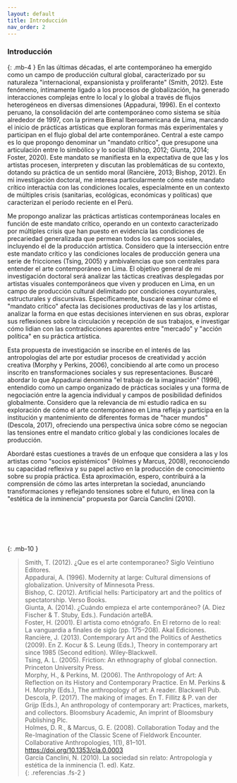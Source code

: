 ```yaml
---
layout: default
title: Introducción
nav_order: 2
---
```


### Introducción
{: .mb-4 }
En las últimas décadas, el arte contemporáneo ha emergido como un campo de producción cultural global, caracterizado por su naturaleza "internacional, expansionista y proliferante" (Smith, 2012). Este fenómeno, íntimamente ligado a los procesos de globalización, ha generado interacciones complejas entre lo local y lo global a través de flujos heterogéneos en diversas dimensiones (Appadurai, 1996). En el contexto peruano, la consolidación del arte contemporáneo como sistema se sitúa alrededor de 1997, con la primera Bienal Iberoamericana de Lima, marcando el inicio de prácticas artísticas que exploran formas más experimentales y participan en el flujo global del arte contemporáneo. Central a este campo es lo que propongo denominar un "mandato crítico", que presupone una articulación entre lo simbólico y lo social (Bishop, 2012; Giunta, 2014; Foster, 2020). Este mandato se manifiesta en la expectativa de que las y los artistas procesen, interpreten y discutan las problemáticas de su contexto, dotando su práctica de un sentido moral (Rancière, 2013; Bishop, 2012). En mi investigación doctoral, me interesa particularmente cómo este mandato crítico interactúa con las condiciones locales, especialmente en un contexto de múltiples crisis (sanitarias, ecológicas, económicas y políticas) que caracterizan el período reciente en el Perú.

Me propongo analizar las prácticas artísticas contemporáneas locales en función de este mandato crítico, operando en un contexto caracterizado por múltiples crisis que han puesto en evidencia las condiciones de precariedad generalizada que permean todos los campos sociales, incluyendo el de la producción artística. Considero que la intersección entre este mandato crítico y las condiciones locales de producción genera una serie de fricciones (Tsing, 2005) y ambivalencias que son centrales para entender el arte contemporáneo en Lima. El objetivo general de mi investigación doctoral será analizar las tácticas creativas desplegadas por artistas visuales contemporáneos que viven y producen en Lima, en un campo de producción cultural delimitado por condiciones coyunturales, estructurales y discursivas. Específicamente, buscaré examinar cómo el "mandato crítico" afecta las decisiones productivas de las y los artistas, analizar la forma en que estas decisiones intervienen en sus obras, explorar sus reflexiones sobre la circulación y recepción de sus trabajos, e investigar cómo lidian con las contradicciones aparentes entre "mercado" y "acción política" en su práctica artística.

Esta propuesta de investigación se inscribe en el interés de las antropologías del arte por estudiar procesos de creatividad y acción creativa (Morphy y Perkins, 2006), concibiendo al arte como un proceso inscrito en transformaciones sociales y sus representaciones. Buscaré abordar lo que Appadurai denomina "el trabajo de la imaginación" (1996), entendido como un campo organizado de prácticas sociales y una forma de negociación entre la agencia individual y campos de posibilidad definidos globalmente. Considero que la relevancia de mi estudio radica en su exploración de cómo el arte contemporáneo en Lima refleja y participa en la institución y mantenimiento de diferentes formas de "hacer mundos" (Descola, 2017), ofreciendo una perspectiva única sobre cómo se negocian las tensiones entre el mandato crítico global y las condiciones locales de producción.

Abordaré estas cuestiones a través de un enfoque que considera a las y los artistas como "socios epistémicos" (Holmes y Marcus, 2008), reconociendo su capacidad reflexiva y su papel activo en la producción de conocimiento sobre su propia práctica. Esta aproximación, espero, contribuirá a la comprensión de cómo las artes interpretan la sociedad, anunciando transformaciones y reflejando tensiones sobre el futuro, en línea con la "estética de la inminencia" propuesta por García Canclini (2010).

<br><br><br><br>

{: .mb-10 }

> Smith, T. (2012). ¿Que es el arte contemporaneo? Siglo Veintiuno Editores. <br>
> Appadurai, A. (1996). Modernity at large: Cultural dimensions of globalization. University of Minnesota Press.<br>
> Bishop, C. (2012). Artificial hells: Participatory art and the politics of spectatorship. Verso Books.<br>
> Giunta, A. (2014). ¿Cuándo empieza el arte contemporáneo? (A. Diez Fischer & T. Stuby, Eds.). Fundación arteBA.<br>
> Foster, H. (2001). El artista como etnógrafo. En El retorno de lo real: La vanguardia a finales de siglo (pp. 175–208). Akal Ediciones.<br>
> Rancière, J. (2013). Contemporary Art and the Politics of Aesthetics (2009). En Z. Kocur & S. Leung (Eds.), Theory in contemporary art since 1985 (Second edition). Wiley-Blackwell.<br>
> Tsing, A. L. (2005). Friction: An ethnography of global connection. Princeton University Press.<br>
> Morphy, H., & Perkins, M. (2006). The Anthropology of Art: A Reflection on its History and Contemporary Practice. En M. Perkins & H. Morphy (Eds.), The anthropology of art: A reader. Blackwell Pub.<br>
> Descola, P. (2017). The making of images. En T. Fillitz & P. van der Grijp (Eds.), An anthropology of contemporary art: Practices, markets, and collectors. Bloomsbury Academic, An imprint of Bloomsbury Publishing Plc.<br>
> Holmes, D. R., & Marcus, G. E. (2008). Collaboration Today and the Re-Imagination of the Classic Scene of Fieldwork Encounter. Collaborative Anthropologies, 1(1), 81–101. https://doi.org/10.1353/cla.0.0003<br>
> García Canclini, N. (2010). La sociedad sin relato: Antropología y estética de la inminencia (1. ed). Katz.<br>
{: .referencias .fs-2 }
